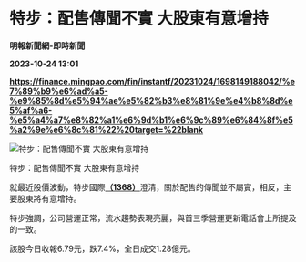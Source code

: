 # 特步：配售傳聞不實 大股東有意增持
**明報新聞網-即時新聞**

**2023-10-24 13:01**

**https://finance.mingpao.com/fin/instantf/20231024/1698149188042/%e7%89%b9%e6%ad%a5-%e9%85%8d%e5%94%ae%e5%82%b3%e8%81%9e%e4%b8%8d%e5%af%a6-%e5%a4%a7%e8%82%a1%e6%9d%b1%e6%9c%89%e6%84%8f%e5%a2%9e%e6%8c%81%22%20target=%22blank**

![特步：配售傳聞不實 大股東有意增持](https://fs.mingpao.com/fin/20231024/s00010/cfc75c96bfdc00450847a171c274794d.jpg)

特步：配售傳聞不實 大股東有意增持

就最近股價波動，特步國際[**（1368）**](https://finance.mingpao.com/fin/instantf/20231024/1698149188042/stock1.php?code=1368)澄清，關於配售的傳聞並不屬實，相反，主要股東將有意增持。

特步強調，公司營運正常，流水趨勢表現亮麗，與首三季營運更新電話會上所提及的一致。

該股今日收報6.79元，跌7.4%，全日成交1.28億元。